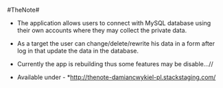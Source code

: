 #TheNote#
* The application allows users to connect with MySQL database using their own accounts where they may collect the private data.
* As a target the user can change/delete/rewrite his data in a form after log in that update the data in the database.
* Currently the app is rebuilding thus some features may be disable...//

* Available under - *http://thenote-damiancwykiel-pl.stackstaging.com/
